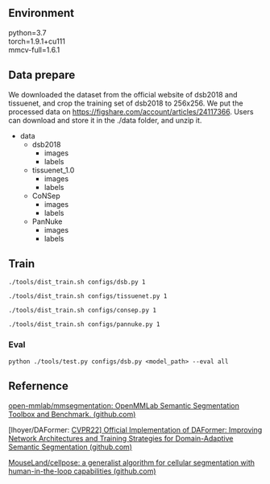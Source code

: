 ## Environment
python=3.7  
torch=1.9.1+cu111  
mmcv-full=1.6.1  
## Data prepare
We downloaded the dataset from the official website of dsb2018 and tissuenet, and crop the training set of dsb2018 to 256x256. We put the processed data on https://figshare.com/account/articles/24117366. Users can download and store it in the ./data folder, and unzip it. 


- data
  - dsb2018
    - images
    - labels
  - tissuenet_1.0
    - images
    - labels
  - CoNSep
    - images
    - labels
  - PanNuke
    - images
    - labels


## Train

`./tools/dist_train.sh configs/dsb.py 1`

`./tools/dist_train.sh configs/tissuenet.py 1`

`./tools/dist_train.sh configs/consep.py 1`

`./tools/dist_train.sh configs/pannuke.py 1`

### Eval

`python ./tools/test.py configs/dsb.py <model_path> --eval all`



## Refernence

[open-mmlab/mmsegmentation: OpenMMLab Semantic Segmentation Toolbox and Benchmark. (github.com)](https://github.com/open-mmlab/mmsegmentation)

[lhoyer/DAFormer: [CVPR22\] Official Implementation of DAFormer: Improving Network Architectures and Training Strategies for Domain-Adaptive Semantic Segmentation (github.com)](https://github.com/lhoyer/DAFormer)

[MouseLand/cellpose: a generalist algorithm for cellular segmentation with human-in-the-loop capabilities (github.com)](https://github.com/MouseLand/cellpose)

